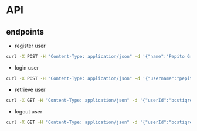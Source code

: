 # API

## endpoints

- register user

```sh
curl -X POST -H "Content-Type: application/json" -d '{"name":"Pepito Grillo","birthdate":"2000-01-01","email":"pepito@grillo.com","username":"pepitogrillo","password":"123123123"}' http://localhost:8080/users -v
```

- login user

```sh
curl -X POST -H "Content-Type: application/json" -d '{"username":"pepitogrillo","password":"1Z"}' http://localhost:8080/users/auth -v
```


- retrieve user

```sh
curl -X GET -H "Content-Type: application/json" -d '{"userId":"bcstiqre3zk"}' http://localhost:8080/user/:userId -v
```

- logout user

```sh
curl -X GET -H "Content-Type: application/json" -d '{"userId":"bcstiqre3zk"}' http://localhost:8080/logout -v
```

